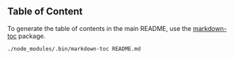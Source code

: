 
## Table of Content

To generate the table of contents in the main README, use the [markdown-toc](https://github.com/jonschlinkert/markdown-toc) package.

```bash
./node_modules/.bin/markdown-toc README.md
```
